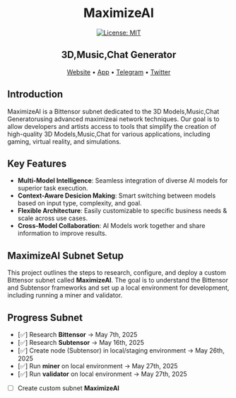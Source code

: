 <div align="center">

# **MaximizeAI** <!-- omit in toc -->

[![License: MIT](https://img.shields.io/badge/License-MIT-yellow.svg)](https://opensource.org/licenses/MIT) 

## 3D,Music,Chat Generator <!-- omit in toc -->

[Website](https://maximizeai.org/) • [App](https://maximizeai.org/playground) • [Telegram](https://t.me/Maximizeai) • [Twitter](https://x.com/Maximize_AI)
</div>


## Introduction

MaximizeAI is a Bittensor subnet dedicated to the 3D Models,Music,Chat Generatorusing advanced maximizeai network techniques. Our goal is to allow developers and artists access to tools that simplify the creation of high-quality 3D Models,Music,Chat for various applications, including gaming, virtual reality, and simulations.

## Key Features

- **Multi-Model Intelligence**: Seamless integration of diverse AI models for superior task execution.
- **Context-Aware Desicion Making**: Smart switching between models based on input type, complexity, and goal.
- **Flexible Architecture**: Easily customizable to specific business needs & scale across use cases.
- **Cross-Model Collaboration**: AI Models work together and share information to improve results.

## MaximizeAI Subnet Setup

This project outlines the steps to research, configure, and deploy a custom Bittensor subnet called **MaximizeAI**. The goal is to understand the Bittensor and Subtensor frameworks and set up a local environment for development, including running a miner and validator.

## Progress Subnet 
 
- [✅] Research **Bittensor** -> May 7th, 2025
- [✅] Research **Subtensor** -> May 16th, 2025
- [✅] Create node (Subtensor) in local/staging environment -> May 26th, 2025
- [✅] Run **miner** on local environment -> May 27th, 2025
- [✅] Run **validator** on local environment -> May 27th, 2025
- [ ] Create custom subnet **MaximizeAI** 

